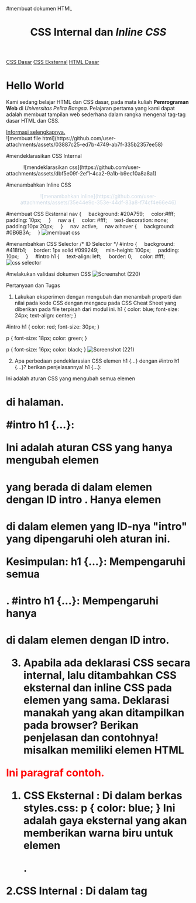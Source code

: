 #membuat dokumen HTML
<!DOCTYPE html>
<html lang="en">
<head>
<meta charset="UTF-8">
<meta name="viewport" content="width=device-width, initial-scale=1.0">
<title>CSS Dasar</title>
</head>
<body>
<header>
<h1>CSS Internal dan <i>Inline CSS</i></h1>
</header>
<nav>
<a href="lab2_css_dasar.html">CSS Dasar</a>
<a href="lab2_css_eksternal.html">CSS Eksternal</a>
<a href="lab1_tag_dasar.html">HTML Dasar</a>
</nav>
<!-- CSS ID Selector -->
<div id="intro">
<h1>Hello World</h1>
<p>Kami sedang belajar HTML dan CSS dasar, pada mata kuliah <b>Pemrograman
Web</b> di <i>Universitas Pelita Bangsa</i>. Pelajaran pertama yang kami dapat
adalah membuat tampilan web sederhana dalam rangka mengenal tag-tag dasar HTML
dan CSS.</p>
<!-- CSS Class Selector -->
<a class="button btn-primary" href="#intro">Informasi selengkapnya.</a>
</div>
</body>
</html>
![membuat file html](https://github.com/user-attachments/assets/03887c25-ed7b-4749-ab7f-335b2357ee58)


#mendeklarasikan CSS Internal
<head>
    <title>CSS Dasar</title>
    <style>
    body {
    font-family:'Open Sans', sans-serif;
    }
    header {
    min-height: 80px;
    border-bottom:1px solid #77CCEF;
    }
    h1 {
    font-size: 24px;
    color: #0F189F;
    text-align: center;
    padding: 20px 10px;
    }
    h1 i {
    color:#6d6a6b;
    }
    </style>
    </head>
![mendeklarasikan css](https://github.com/user-attachments/assets/dbf5e09f-2ef1-4ca2-9a1b-b9ec10a8a8a1)

#menambahkan Inline CSS
<p style="text-align: center; color: #ccd8e4;">
![menambahkan inline](https://github.com/user-attachments/assets/35e44e9c-353e-44df-83a8-f74cf4e66e46)

#membuat CSS Eksternal
nav {
    background: #20A759;
    color:#fff;
    padding: 10px;
    }
    nav a {
    color: #fff;
    text-decoration: none;
    padding:10px 20px;
    }
    nav .active,
    nav a:hover {
    background: #0B6B3A;
    }
![membuat css](https://github.com/user-attachments/assets/f7cefbda-c9ae-4191-a090-331a90d63889)

#menambahkan CSS Selector
/* ID Selector */
#intro {
    background: #418fb1;
    border: 1px solid #099249;
    min-height: 100px;
    padding: 10px;
    }
    #intro h1 {
    text-align: left;
    border: 0;
    color: #fff;
![css selector](https://github.com/user-attachments/assets/cc2ad243-7194-420d-82d7-4dd9834b0c54)

#melakukan validasi dokumen CSS
![Screenshot (220)](https://github.com/user-attachments/assets/5d462d86-e8f0-411b-89e3-dd38c9b30116)


Pertanyaan dan Tugas
1. Lakukan eksperimen dengan mengubah dan menambah properti dan nilai pada kode CSS
dengan mengacu pada CSS Cheat Sheet yang diberikan pada file terpisah dari modul ini.
h1 {
    color: blue;
    font-size: 24px;
    text-align: center;
}

#intro h1 {
    color: red;
    font-size: 30px;
}

p {
    font-size: 18px;
    color: green;
}

p {
    font-size: 16px;
    color: black;
}
![Screenshot (221)](https://github.com/user-attachments/assets/55738bbc-8473-4f23-bee3-2b0ef510648b)


2. Apa perbedaan pendeklarasian CSS elemen h1 {...} dengan #intro h1 {...}? berikan
penjelasannya!
h1 {...}:

Ini adalah aturan CSS yang mengubah semua elemen <h1> di halaman.

#intro h1 {...}:

Ini adalah aturan CSS yang hanya mengubah elemen <h1>yang berada di dalam elemen dengan ID intro . Hanya elemen <h1>di dalam elemen yang ID-nya "intro" yang dipengaruhi oleh aturan ini.

Kesimpulan:
h1 {...}: Mempengaruhi semua <h1> .
#intro h1 {...}: Mempengaruhi hanya <h1> di dalam elemen dengan ID intro.


3. Apabila ada deklarasi CSS secara internal, lalu ditambahkan CSS eksternal dan inline CSS pada
elemen yang sama. Deklarasi manakah yang akan ditampilkan pada browser? Berikan
penjelasan dan contohnya!
misalkan memiliki elemen HTML
<!DOCTYPE html>
<html lang="en">
<head>
  <link rel="stylesheet" href="styles.css"> <!-- CSS Eksternal -->
  <style> <!-- CSS Internal -->
    p {
      color: green;
    }
  </style>
</head>
<body>
  <p style="color: red;">Ini paragraf contoh.</p> <!-- CSS Inline -->
</body>
</html>

1. CSS Eksternal :
Di dalam berkas styles.css:
p {
  color: blue;
}
Ini adalah gaya eksternal yang akan memberikan warna biru untuk elemen <p>.

2.CSS Internal :
Di dalam tag <style>:
p {
  color: green;
}
Ini memberikan warna hijau untuk elemen <p>, namun karena ini lebih spesifik daripada eksternal, warna dari internal CSS akan diterapkan jika tidak ada inline CSS .

3. CSS Sebaris :
Pada elemen <p>:
<p style="color: red;">Ini paragraf contoh.</p>
Ini secara langsung memberikan gaya pada elemen <p>dan memiliki prioritas tertinggi dibandingkan eksternal atau internal.

elemen <p>akan berwarna merah di browser karena inline CSS memiliki prioritas tertinggi. Meski ada deklarasi eksternal (biru) dan internal (hijau), browser akan menampilkan warna dari inline CSS.


4. Pada sebuah elemen HTML terdapat ID dan Class, apabila masing-masing selector tersebut
terdapat deklarasi CSS, maka deklarasi manakah yang akan ditampilkan pada browser?
Berikan penjelasan dan contohnya! ( <p id="paragraf-1" class="text-paragraf"> )
Pemilih ID ( #paragraf-1) a<p>karena memiliki prioritasPemilih Kelas ( .text-paragraf)
Hasil akhir adalah elemen warna teks<p>aliasbiru .





    
